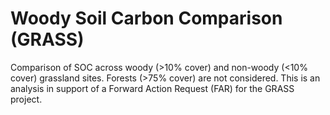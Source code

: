 # Woody Soil Carbon Comparison (GRASS)
Comparison of SOC across woody (>10% cover) and non-woody (&lt;10% cover) grassland sites. Forests (>75% cover) are not considered. This is an analysis in support of a Forward Action Request (FAR) for the GRASS project.
